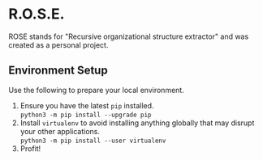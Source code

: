 # R.O.S.E.

ROSE stands for "Recursive organizational structure extractor" and was created as a personal project.

## Environment Setup

Use the following to prepare your local environment.

1. Ensure you have the latest `pip` installed.  
   ```python3 -m pip install --upgrade pip```
1. Install `virtualenv` to avoid installing anything globally that may disrupt your other applications.  
   ```python3 -m pip install --user virtualenv```
1. Profit!

